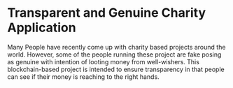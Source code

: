 # Transparent and Genuine Charity Application

Many People have recently come up with charity based projects around the world. However, some of the people running these project are fake posing as genuine with intention of looting money from well-wishers. This blockchain-based project is intended to ensure transparency in that people can see if their money is reaching to the right hands.

